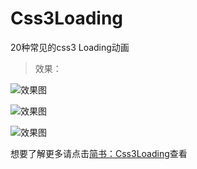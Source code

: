 # Css3Loading

20种常见的css3 Loading动画

> 效果：

![效果图](http://upload-images.jianshu.io/upload_images/2895496-dcf6a07390797f76.gif?imageMogr2/auto-orient/strip)

![效果图](http://upload-images.jianshu.io/upload_images/2895496-c7934cc7d4623abf.gif?imageMogr2/auto-orient/strip)

![效果图](http://upload-images.jianshu.io/upload_images/2895496-7ae6d29d8678843f.gif?imageMogr2/auto-orient/strip)

想要了解更多请点击[简书：Css3Loading](http://www.jianshu.com/p/f0b5de430846)查看
